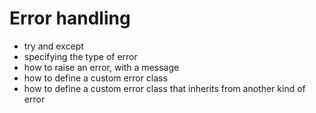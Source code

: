 # Error handling

- try and except
- specifying the type of error
- how to raise an error, with a message
- how to define a custom error class
- how to define a custom error class that inherits from another kind of error
